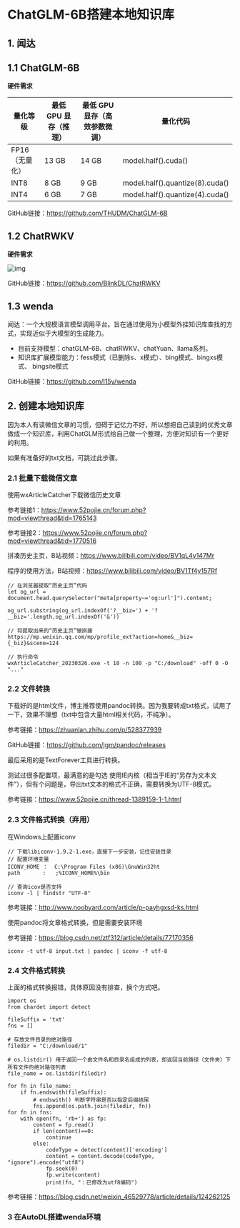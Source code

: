 # ChatGLM-6B搭建本地知识库

## 1. 闻达
## 1.1 ChatGLM-6B

**硬件需求**

| **量化等级**   | **最低 GPU 显存**（推理） | **最低 GPU 显存**（高效参数微调） | 量化代码                        |
| -------------- | ------------------------- | --------------------------------- | ------------------------------- |
| FP16（无量化） | 13 GB                     | 14 GB                             | model.half().cuda()             |
| INT8           | 8 GB                      | 9 GB                              | model.half().quantize(8).cuda() |
| INT4           | 6 GB                      | 7 GB                              | model.half().quantize(4).cuda() |

GitHub链接：https://github.com/THUDM/ChatGLM-6B

## 1.2 ChatRWKV

**硬件需求**

![img](https://pic2.zhimg.com/80/v2-3b83eb0f3f053d16363123cf1cb6b555_720w.webp)

GitHub链接：https://github.com/BlinkDL/ChatRWKV

## 1.3 wenda

闻达：一个大规模语言模型调用平台。旨在通过使用为小模型外挂知识库查找的方式，实现近似于大模型的生成能力。

- 目前支持模型：chatGLM-6B、chatRWKV、chatYuan、llama系列。
- 知识库扩展模型能力：fess模式（已删除s、x模式）、bing模式、bingxs模式、 bingsite模式

GitHub链接：https://github.com/l15y/wenda

## 2. 创建本地知识库

因为本人有读微信文章的习惯，但碍于记忆力不好，所以想把自己读到的优秀文章做成一个知识库，利用ChatGLM形式给自己做一个整理，方便对知识有一个更好的利用。

如果有准备好的txt文档，可跳过此步骤。

### 2.1 批量下载微信文章

使用wxArticleCatcher下载微信历史文章

参考链接1：https://www.52pojie.cn/forum.php?mod=viewthread&tid=1765143

参考链接2：https://www.52pojie.cn/forum.php?mod=viewthread&tid=1770516

拼凑历史主页，B站视频：https://www.bilibili.com/video/BV1qL4y147Mr

程序的使用方法，B站视频：https://www.bilibili.com/video/BV1Tf4y157Rf

```
// 在浏览器提取“历史主页”代码
let og_url = document.head.querySelector("meta[property~='og:url']").content;

og_url.substring(og_url.indexOf('?__biz=') + '?__biz='.length,og_url.indexOf('&'))

// 将提取出来的“历史主页”做拼接
https://mp.weixin.qq.com/mp/profile_ext?action=home&__biz={_biz}&scene=124

// 执行命令
wxArticleCatcher_20230326.exe -t 10 -n 100 -p "C:/download" -off 0 -O "..."
```

### 2.2 文件转换

下载好的是html文件，博主推荐使用pandoc转换。因为我要转成txt格式，试用了一下，效果不理想（txt中包含大量html相关代码，不纯净）。

参考链接：https://zhuanlan.zhihu.com/p/528377939

GitHub链接：https://github.com/jgm/pandoc/releases



最后采用的是TextForever工具进行转换。

测试过很多配置项，最满意的是勾选 使用IE内核（相当于IE的“另存为文本文件”），但有个问题是，导出txt文本的格式不正确，需要转换为UTF-8模式。

参考链接：https://www.52pojie.cn/thread-1389159-1-1.html

### 2.3 文件格式转换（弃用）

在Windows上配置iconv

```
// 下载libiconv-1.9.2-1.exe，直接下一步安装，记住安装目录
// 配置环境变量
ICONV_HOME ：  C:\Program Files (x86)\GnuWin32ht
path   	   :   ;%ICONV_HOME%\bin

// 查询icov是否支持
iconv -l | findstr "UTF-8"
```

参考链接：http://www.noobyard.com/article/p-payhgxsd-ks.html



使用pandoc将文章格式转换，但是需要安装环境

参考链接：https://blog.csdn.net/ztf312/article/details/77170356

```
iconv -t utf-8 input.txt | pandoc | iconv -f utf-8
```

### 2.4 文件格式转换

上面的格式转换报错，具体原因没有排查，换个方式吧。

```
import os
from chardet import detect

fileSuffix = 'txt'
fns = []

# 存放文件目录的绝对路径
filedir = "C:/download/1"

# os.listdir() 用于返回一个由文件名和目录名组成的列表，即返回当前路径（文件夹）下所有文件的绝对路径列表
file_name = os.listdir(filedir)

for fn in file_name:
    if fn.endswith(fileSuffix):
        # endswith() 判断字符串是否以指定后缀结尾
        fns.append(os.path.join(filedir, fn))
for fn in fns:
    with open(fn, 'rb+') as fp:
        content = fp.read()
        if len(content)==0:
            continue
        else:
            codeType = detect(content)['encoding']
            content = content.decode(codeType, "ignore").encode("utf8")
            fp.seek(0)
            fp.write(content)
            print(fn, "：已修改为utf8编码")
```

参考链接：https://blog.csdn.net/weixin_46529778/article/details/124262125

### 3 在AutoDL搭建wenda环境

